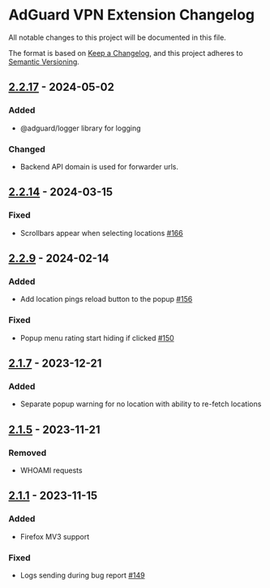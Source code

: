 # AdGuard VPN Extension Changelog

All notable changes to this project will be documented in this file.

The format is based on [Keep a Changelog](https://keepachangelog.com/en/1.0.0/),
and this project adheres to [Semantic Versioning](https://semver.org/spec/v2.0.0.html).

## [2.2.17] - 2024-05-02

### Added

- @adguard/logger library for logging

### Changed

- Backend API domain is used for forwarder urls.

[2.2.17]: https://github.com/AdguardTeam/AdGuardVPNExtension/compare/v2.2.14...v2.2.17


## [2.2.14] - 2024-03-15

### Fixed

- Scrollbars appear when selecting locations [#166]

[2.2.14]: https://github.com/AdguardTeam/AdGuardVPNExtension/compare/v2.2.9...v2.2.14
[#166]: https://github.com/AdguardTeam/AdGuardVPNExtension/issues/166


## [2.2.9] - 2024-02-14

### Added

- Add location pings reload button to the popup [#156]

### Fixed

- Popup menu rating start hiding if clicked [#150]

[2.2.9]: https://github.com/AdguardTeam/AdGuardVPNExtension/compare/v2.1.7...v2.2.9
[#150]: https://github.com/AdguardTeam/AdGuardVPNExtension/issues/150
[#156]: https://github.com/AdguardTeam/AdGuardVPNExtension/issues/156


## [2.1.7] - 2023-12-21

### Added

- Separate popup warning for no location with ability to re-fetch locations


## [2.1.5] - 2023-11-21

### Removed

- WHOAMI requests


## [2.1.1] - 2023-11-15

### Added

- Firefox MV3 support

### Fixed

- Logs sending during bug report [#149](https://github.com/AdguardTeam/AdGuardVPNExtension/issues/149)



[2.1.7]: https://github.com/AdguardTeam/AdGuardVPNExtension/compare/v2.1.5...v2.1.7
[2.1.5]: https://github.com/AdguardTeam/AdGuardVPNExtension/compare/v2.1.1...v2.1.5
[2.1.1]: https://github.com/AdguardTeam/AdGuardVPNExtension/compare/v2.0.65...v2.1.1
